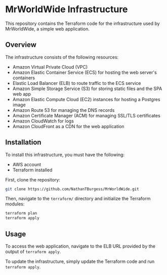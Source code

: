 # MrWorldWide Infrastructure

This repository contains the Terraform code for the infrastructure used by MrWorldWide, a simple web application.

## Overview

The infrastructure consists of the following resources:

- Amazon Virtual Private Cloud (VPC)
- Amazon Elastic Container Service (ECS) for hosting the web server's containers
- Elastic Load Balancer (ELB) to route traffic to the ECS service
- Amazon Simple Storage Service (S3) for storing static files and the SPA web app
- Amazon Elastic Compute Cloud (EC2) instances for hosting a Postgres image
- Amazon Route 53 for managing the DNS records
- Amazon Certificate Manager (ACM) for managing SSL/TLS certificates
- Amazon CloudWatch for logs
- Amazon CloudFront as a CDN for the web application

## Installation

To install this infrastructure, you must have the following:

- AWS account
- Terraform installed

First, clone the repository:

```bash
git clone https://github.com/NathanTBurgess/MrWorldWide.git
```

Then, navigate to the `terraform/` directory and initialize the Terraform modules:
```bash
terraform plan
terraform apply
```

## Usage

To access the web application, navigate to the ELB URL provided by the output of `terraform apply`.

To update the infrastructure, simply update the Terraform code and run `terraform apply`.

